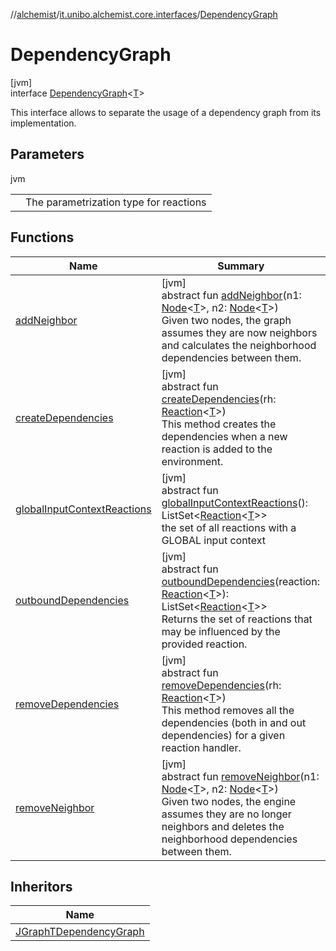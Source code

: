 //[alchemist](../../../index.md)/[it.unibo.alchemist.core.interfaces](../index.md)/[DependencyGraph](index.md)

# DependencyGraph

[jvm]\
interface [DependencyGraph](index.md)<[T](index.md)>

This interface allows to separate the usage of a dependency graph from its implementation.

## Parameters

jvm

| | |
|---|---|
| <T> | The parametrization type for reactions |

## Functions

| Name | Summary |
|---|---|
| [addNeighbor](add-neighbor.md) | [jvm]<br>abstract fun [addNeighbor](add-neighbor.md)(n1: [Node](../../it.unibo.alchemist.model.interfaces/-node/index.md)<[T](../../it.unibo.alchemist.model.interfaces/-node/index.md)>, n2: [Node](../../it.unibo.alchemist.model.interfaces/-node/index.md)<[T](../../it.unibo.alchemist.model.interfaces/-node/index.md)>)<br>Given two nodes, the graph assumes they are now neighbors and calculates the neighborhood dependencies between them. |
| [createDependencies](create-dependencies.md) | [jvm]<br>abstract fun [createDependencies](create-dependencies.md)(rh: [Reaction](../../it.unibo.alchemist.model.interfaces/-reaction/index.md)<[T](../../it.unibo.alchemist.model.interfaces/-node/index.md)>)<br>This method creates the dependencies when a new reaction is added to the environment. |
| [globalInputContextReactions](global-input-context-reactions.md) | [jvm]<br>abstract fun [globalInputContextReactions](global-input-context-reactions.md)(): ListSet<[Reaction](../../it.unibo.alchemist.model.interfaces/-reaction/index.md)<[T](../../it.unibo.alchemist.model.interfaces/-node/index.md)>><br>the set of all reactions with a GLOBAL input context |
| [outboundDependencies](outbound-dependencies.md) | [jvm]<br>abstract fun [outboundDependencies](outbound-dependencies.md)(reaction: [Reaction](../../it.unibo.alchemist.model.interfaces/-reaction/index.md)<[T](../../it.unibo.alchemist.model.interfaces/-node/index.md)>): ListSet<[Reaction](../../it.unibo.alchemist.model.interfaces/-reaction/index.md)<[T](../../it.unibo.alchemist.model.interfaces/-node/index.md)>><br>Returns the set of reactions that may be influenced by the provided reaction. |
| [removeDependencies](remove-dependencies.md) | [jvm]<br>abstract fun [removeDependencies](remove-dependencies.md)(rh: [Reaction](../../it.unibo.alchemist.model.interfaces/-reaction/index.md)<[T](../../it.unibo.alchemist.model.interfaces/-node/index.md)>)<br>This method removes all the dependencies (both in and out dependencies) for a given reaction handler. |
| [removeNeighbor](remove-neighbor.md) | [jvm]<br>abstract fun [removeNeighbor](remove-neighbor.md)(n1: [Node](../../it.unibo.alchemist.model.interfaces/-node/index.md)<[T](../../it.unibo.alchemist.model.interfaces/-node/index.md)>, n2: [Node](../../it.unibo.alchemist.model.interfaces/-node/index.md)<[T](../../it.unibo.alchemist.model.interfaces/-node/index.md)>)<br>Given two nodes, the engine assumes they are no longer neighbors and deletes the neighborhood dependencies between them. |

## Inheritors

| Name |
|---|
| [JGraphTDependencyGraph](../../it.unibo.alchemist.core.implementations/-j-graph-t-dependency-graph/index.md) |
